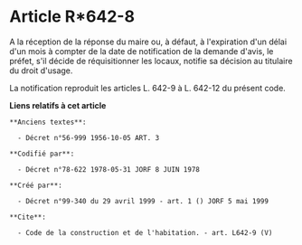 # Article R*642-8

A la réception de la réponse du maire ou, à défaut, à l'expiration d'un délai d'un mois à compter de la date de notification
de la demande d'avis, le préfet, s'il décide de réquisitionner les locaux, notifie sa décision au titulaire du droit
d'usage. 

La notification reproduit les articles L. 642-9 à L. 642-12 du présent code.

**Liens relatifs à cet article**

	**Anciens textes**:

	  - Décret n°56-999 1956-10-05 ART. 3

	**Codifié par**:

	  - Décret n°78-622 1978-05-31 JORF 8 JUIN 1978

	**Créé par**:

	  - Décret n°99-340 du 29 avril 1999 - art. 1 () JORF 5 mai 1999

	**Cite**:

	  - Code de la construction et de l'habitation. - art. L642-9 (V)

